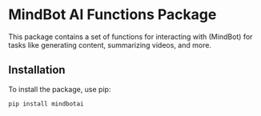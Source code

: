 # MindBot AI Functions Package

This package contains a set of functions for interacting with (MindBot) for tasks like generating content, summarizing videos, and more.

## Installation

To install the package, use pip:

```bash
pip install mindbotai
